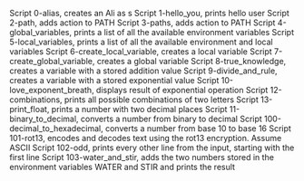 Script 0-alias, creates an Ali as s
Script 1-hello_you, prints hello user
Script 2-path, adds action to PATH
Script 3-paths, adds action to PATH
Script 4-global_variables, prints a list of all the available environment variables
Script 5-local_variables, prints a list of all the available environment and local variables
Script 6-create_local_variable, creates a local variable
Script 7-create_global_variable, creates a global variable
Script 8-true_knowledge, creates a variable with a stored addition value
Script 9-divide_and_rule, creates a variable with a stored exponential value
Script 10-love_exponent_breath, displays result of exponential operation
Script 12-combinations, prints all possible combinations of two letters
Script 13-print_float, prints a number with two decimal places
Script 11-binary_to_decimal, converts a number from binary to decimal
Script 100-decimal_to_hexadecimal, converts a number from base 10 to base 16
Script 101-rot13, encodes and decodes text using the rot13 encryption. Assume ASCII
Script 102-odd, prints every other line from the input, starting with the first line
Script 103-water_and_stir, adds the two numbers stored in the environment variables WATER and STIR and prints the result
